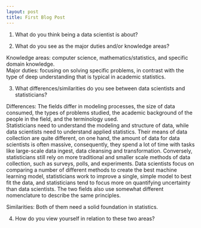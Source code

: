 ```yaml
---
layout: post
title: First Blog Post
---
```


1. What do you think being a data scientist is about?  

2. What do you see as the major duties and/or knowledge areas?  

Knowledge areas: computer science, mathematics/statistics, and specific domain knowledge.  
Major duties: focusing on solving specific problems, in contrast with the type of deep understanding that is typical in academic statistics.

3. What differences/similarities do you see between data scientists and statisticians?  

Differences: The fields differ in modeling processes, the size of data consumed, the types of problems studied, the academic background of the people in the field, and the terminology used.  
             Statisticians need to understand the modeling and structure of data, while data scientists need to understand applied statistics. Their means of data collection are quite different, on one hand, the amount of data for data scientists is often massive, consequently, they spend a lot of time with tasks like large-scale data ingest, data cleansing and transformation. Conversely, statisticians still rely on more traditional and smaller scale methods of data collection, such as surveys, polls, and experiments. Data scientists focus on comparing a number of different methods to create the best machine learning model, statisticians work to improve a single, simple model to best fit the data, and statisticians tend to focus more on quantifying uncertainty than data scientists. The two fields also use somewhat different nomenclature to describe the same principles.
             
Similarities: Both of them need a solid foundation in statistics.

4. How do you view yourself in relation to these two areas?
